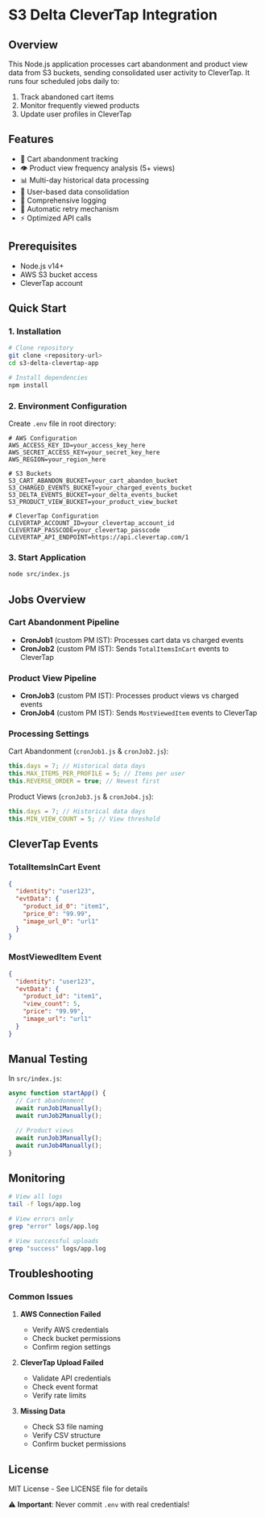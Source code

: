 # S3 Delta CleverTap Integration

## Overview

This Node.js application processes cart abandonment and product view data from S3 buckets, sending consolidated user activity to CleverTap. It runs four scheduled jobs daily to:

1. Track abandoned cart items
2. Monitor frequently viewed products
3. Update user profiles in CleverTap

## Features

- 🛒 Cart abandonment tracking
- 👁️ Product view frequency analysis (5+ views)
- 📊 Multi-day historical data processing
- 👤 User-based data consolidation
- 📝 Comprehensive logging
- 🔄 Automatic retry mechanism
- ⚡ Optimized API calls

## Prerequisites

- Node.js v14+
- AWS S3 bucket access
- CleverTap account

## Quick Start

### 1. Installation

```bash
# Clone repository
git clone <repository-url>
cd s3-delta-clevertap-app

# Install dependencies
npm install
```

### 2. Environment Configuration

Create `.env` file in root directory:

```properties
# AWS Configuration
AWS_ACCESS_KEY_ID=your_access_key_here
AWS_SECRET_ACCESS_KEY=your_secret_key_here
AWS_REGION=your_region_here

# S3 Buckets
S3_CART_ABANDON_BUCKET=your_cart_abandon_bucket
S3_CHARGED_EVENTS_BUCKET=your_charged_events_bucket
S3_DELTA_EVENTS_BUCKET=your_delta_events_bucket
S3_PRODUCT_VIEW_BUCKET=your_product_view_bucket

# CleverTap Configuration
CLEVERTAP_ACCOUNT_ID=your_clevertap_account_id
CLEVERTAP_PASSCODE=your_clevertap_passcode
CLEVERTAP_API_ENDPOINT=https://api.clevertap.com/1
```

### 3. Start Application

```bash
node src/index.js
```

## Jobs Overview

### Cart Abandonment Pipeline

- **CronJob1** (custom PM IST): Processes cart data vs charged events
- **CronJob2** (custom PM IST): Sends `TotalItemsInCart` events to CleverTap

### Product View Pipeline

- **CronJob3** (custom PM IST): Processes product views vs charged events
- **CronJob4** (custom PM IST): Sends `MostViewedItem` events to CleverTap

### Processing Settings

Cart Abandonment (`cronJob1.js` & `cronJob2.js`):

```javascript
this.days = 7; // Historical data days
this.MAX_ITEMS_PER_PROFILE = 5; // Items per user
this.REVERSE_ORDER = true; // Newest first
```

Product Views (`cronJob3.js` & `cronJob4.js`):

```javascript
this.days = 7; // Historical data days
this.MIN_VIEW_COUNT = 5; // View threshold
```

## CleverTap Events

### TotalItemsInCart Event

```json
{
  "identity": "user123",
  "evtData": {
    "product_id_0": "item1",
    "price_0": "99.99",
    "image_url_0": "url1"
  }
}
```

### MostViewedItem Event

```json
{
  "identity": "user123",
  "evtData": {
    "product_id": "item1",
    "view_count": 5,
    "price": "99.99",
    "image_url": "url1"
  }
}
```

## Manual Testing

In `src/index.js`:

```javascript
async function startApp() {
  // Cart abandonment
  await runJob1Manually();
  await runJob2Manually();

  // Product views
  await runJob3Manually();
  await runJob4Manually();
}
```

## Monitoring

```bash
# View all logs
tail -f logs/app.log

# View errors only
grep "error" logs/app.log

# View successful uploads
grep "success" logs/app.log
```

## Troubleshooting

### Common Issues

1. **AWS Connection Failed**

   - Verify AWS credentials
   - Check bucket permissions
   - Confirm region settings

2. **CleverTap Upload Failed**

   - Validate API credentials
   - Check event format
   - Verify rate limits

3. **Missing Data**
   - Check S3 file naming
   - Verify CSV structure
   - Confirm bucket permissions

## License

MIT License - See LICENSE file for details

⚠️ **Important**: Never commit `.env` with real credentials!
